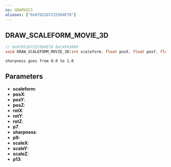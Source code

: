 ```yaml
---
ns: GRAPHICS
aliases: ["0x87D51D72255D4E78"]
---
```

## DRAW_SCALEFORM_MOVIE_3D

```c
// 0x87D51D72255D4E78 0xC4F63A89
void DRAW_SCALEFORM_MOVIE_3D(int scaleform, float posX, float posY, float posZ, float rotX, float rotY, float rotZ, float p7, float sharpness, float p9, float scaleX, float scaleY, float scaleZ, Any p13);
```

```
sharpness goes from 0.0 to 1.0  
```

## Parameters
* **scaleform**: 
* **posX**: 
* **posY**: 
* **posZ**: 
* **rotX**: 
* **rotY**: 
* **rotZ**: 
* **p7**: 
* **sharpness**: 
* **p9**: 
* **scaleX**: 
* **scaleY**: 
* **scaleZ**: 
* **p13**: 

